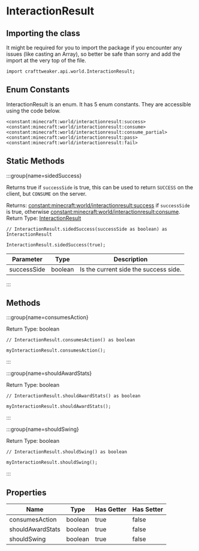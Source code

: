 # InteractionResult

## Importing the class

It might be required for you to import the package if you encounter any issues (like casting an Array), so better be safe than sorry and add the import at the very top of the file.
```zenscript
import crafttweaker.api.world.InteractionResult;
```


## Enum Constants

InteractionResult is an enum. It has 5 enum constants. They are accessible using the code below.

```zenscript
<constant:minecraft:world/interactionresult:success>
<constant:minecraft:world/interactionresult:consume>
<constant:minecraft:world/interactionresult:consume_partial>
<constant:minecraft:world/interactionresult:pass>
<constant:minecraft:world/interactionresult:fail>
```
## Static Methods

:::group{name=sidedSuccess}

Returns true if `successSide` is true, this can be used to return `SUCCESS` on the client, but `CONSUME` on the server.

Returns: <constant:minecraft:world/interactionresult:success> if `successSide` is true, otherwise <constant:minecraft:world/interactionresult:consume>.  
Return Type: [InteractionResult](/vanilla/api/world/InteractionResult)

```zenscript
// InteractionResult.sidedSuccess(successSide as boolean) as InteractionResult

InteractionResult.sidedSuccess(true);
```

|  Parameter  |  Type   |              Description              |
|-------------|---------|---------------------------------------|
| successSide | boolean | Is the current side the success side. |


:::

## Methods

:::group{name=consumesAction}

Return Type: boolean

```zenscript
// InteractionResult.consumesAction() as boolean

myInteractionResult.consumesAction();
```

:::

:::group{name=shouldAwardStats}

Return Type: boolean

```zenscript
// InteractionResult.shouldAwardStats() as boolean

myInteractionResult.shouldAwardStats();
```

:::

:::group{name=shouldSwing}

Return Type: boolean

```zenscript
// InteractionResult.shouldSwing() as boolean

myInteractionResult.shouldSwing();
```

:::


## Properties

|       Name       |  Type   | Has Getter | Has Setter |
|------------------|---------|------------|------------|
| consumesAction   | boolean | true       | false      |
| shouldAwardStats | boolean | true       | false      |
| shouldSwing      | boolean | true       | false      |

